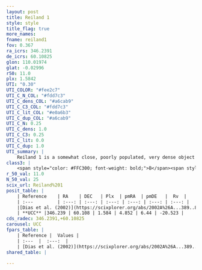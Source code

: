 ```yaml
---
layout: post
title: Reiland 1
style: style
title_flag: true
more_names: 
fname: reiland1
fov: 0.367
ra_icrs: 346.2391
de_icrs: 60.10825
glon: 110.01974
glat: -0.02996
r50: 11.0
plx: 1.5842
UTI: "0.30"
UTI_COLOR: "#fee2c7"
UTI_C_N_COL: "#fdd7c3"
UTI_C_dens_COL: "#a6cab9"
UTI_C_C3_COL: "#fdd7c3"
UTI_C_lit_COL: "#e0a6b3"
UTI_C_dup_COL: "#a6cab9"
UTI_C_N: 0.25
UTI_C_dens: 1.0
UTI_C_C3: 0.25
UTI_C_lit: 0.0
UTI_C_dup: 1.0
UTI_summary: |
    Reiland 1 is a somewhat close, poorly populated, very dense object of low C3 quality. It is rarely studied in the literature, with no articles listed in the last 23 years.
class3: |
    <span style="color: #FFC300; font-weight: bold;">B</span><span style="color: purple; font-weight: bold;">D</span>
r_50_val: 11.0
N_50_val: 25
scix_url: Reiland%201
posit_table: |
    | Reference    | RA    | DEC   | Plx  | pmRA  | pmDE   |  Rv  |
    | :---         | :---: | :---: | :---: | :---: | :---: | :---: |
    |[Dias et al. (2002)](https://scixplorer.org/abs/2002A%26A...389..871D) | 346.188 | 60.078 | -- | 5.09 | 11.47 | -- |
    | **UCC** |346.239 | 60.108 | 1.584 | 4.852 | 6.44 | -20.523 | 
cds_radec: 346.2391,+60.10825
carousel: UCC
fpars_table: |
    | Reference |  Values |
    | :---  |  :---:  |
    | [Dias et al. (2002)](https://scixplorer.org/abs/2002A%26A...389..871D) | `E(B-V)=0.52, Dist=1664.0, Age=9.0` |
shared_table: |
    
---
```

